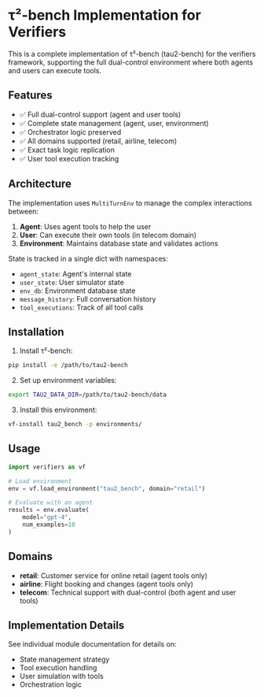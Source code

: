 # τ²-bench Implementation for Verifiers

This is a complete implementation of τ²-bench (tau2-bench) for the verifiers framework, supporting the full dual-control environment where both agents and users can execute tools.

## Features

- ✅ Full dual-control support (agent and user tools)
- ✅ Complete state management (agent, user, environment)
- ✅ Orchestrator logic preserved
- ✅ All domains supported (retail, airline, telecom)
- ✅ Exact task logic replication
- ✅ User tool execution tracking

## Architecture

The implementation uses `MultiTurnEnv` to manage the complex interactions between:
1. **Agent**: Uses agent tools to help the user
2. **User**: Can execute their own tools (in telecom domain)
3. **Environment**: Maintains database state and validates actions

State is tracked in a single dict with namespaces:
- `agent_state`: Agent's internal state
- `user_state`: User simulator state
- `env_db`: Environment database state
- `message_history`: Full conversation history
- `tool_executions`: Track of all tool calls

## Installation

1. Install τ²-bench:
```bash
pip install -e /path/to/tau2-bench
```

2. Set up environment variables:
```bash
export TAU2_DATA_DIR=/path/to/tau2-bench/data
```

3. Install this environment:
```bash
vf-install tau2_bench -p environments/
```

## Usage

```python
import verifiers as vf

# Load environment
env = vf.load_environment("tau2_bench", domain="retail")

# Evaluate with an agent
results = env.evaluate(
    model="gpt-4",
    num_examples=10
)
```

## Domains

- **retail**: Customer service for online retail (agent tools only)
- **airline**: Flight booking and changes (agent tools only)  
- **telecom**: Technical support with dual-control (both agent and user tools)

## Implementation Details

See individual module documentation for details on:
- State management strategy
- Tool execution handling
- User simulation with tools
- Orchestration logic